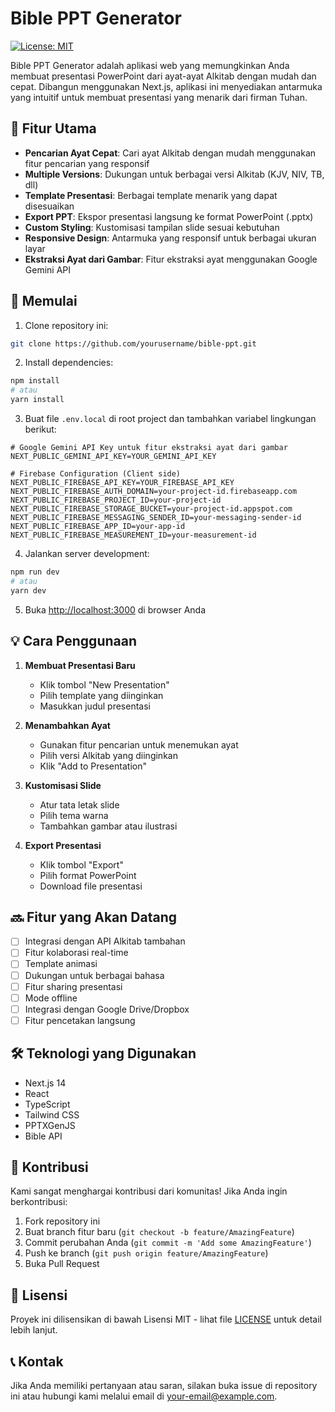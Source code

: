 # Bible PPT Generator

[![License: MIT](https://img.shields.io/badge/License-MIT-yellow.svg)](https://opensource.org/licenses/MIT)

Bible PPT Generator adalah aplikasi web yang memungkinkan Anda membuat presentasi PowerPoint dari ayat-ayat Alkitab dengan mudah dan cepat. Dibangun menggunakan Next.js, aplikasi ini menyediakan antarmuka yang intuitif untuk membuat presentasi yang menarik dari firman Tuhan.

## 🌟 Fitur Utama

- **Pencarian Ayat Cepat**: Cari ayat Alkitab dengan mudah menggunakan fitur pencarian yang responsif
- **Multiple Versions**: Dukungan untuk berbagai versi Alkitab (KJV, NIV, TB, dll)
- **Template Presentasi**: Berbagai template menarik yang dapat disesuaikan
- **Export PPT**: Ekspor presentasi langsung ke format PowerPoint (.pptx)
- **Custom Styling**: Kustomisasi tampilan slide sesuai kebutuhan
- **Responsive Design**: Antarmuka yang responsif untuk berbagai ukuran layar
- **Ekstraksi Ayat dari Gambar**: Fitur ekstraksi ayat menggunakan Google Gemini API

## 🚀 Memulai

1. Clone repository ini:
```bash
git clone https://github.com/yourusername/bible-ppt.git
```

2. Install dependencies:
```bash
npm install
# atau
yarn install
```

3. Buat file `.env.local` di root project dan tambahkan variabel lingkungan berikut:
```
# Google Gemini API Key untuk fitur ekstraksi ayat dari gambar
NEXT_PUBLIC_GEMINI_API_KEY=YOUR_GEMINI_API_KEY

# Firebase Configuration (Client side)
NEXT_PUBLIC_FIREBASE_API_KEY=YOUR_FIREBASE_API_KEY
NEXT_PUBLIC_FIREBASE_AUTH_DOMAIN=your-project-id.firebaseapp.com
NEXT_PUBLIC_FIREBASE_PROJECT_ID=your-project-id
NEXT_PUBLIC_FIREBASE_STORAGE_BUCKET=your-project-id.appspot.com
NEXT_PUBLIC_FIREBASE_MESSAGING_SENDER_ID=your-messaging-sender-id
NEXT_PUBLIC_FIREBASE_APP_ID=your-app-id
NEXT_PUBLIC_FIREBASE_MEASUREMENT_ID=your-measurement-id
```

4. Jalankan server development:
```bash
npm run dev
# atau
yarn dev
```

5. Buka [http://localhost:3000](http://localhost:3000) di browser Anda

## 💡 Cara Penggunaan

1. **Membuat Presentasi Baru**
   - Klik tombol "New Presentation"
   - Pilih template yang diinginkan
   - Masukkan judul presentasi

2. **Menambahkan Ayat**
   - Gunakan fitur pencarian untuk menemukan ayat
   - Pilih versi Alkitab yang diinginkan
   - Klik "Add to Presentation"

3. **Kustomisasi Slide**
   - Atur tata letak slide
   - Pilih tema warna
   - Tambahkan gambar atau ilustrasi

4. **Export Presentasi**
   - Klik tombol "Export"
   - Pilih format PowerPoint
   - Download file presentasi

## 🔜 Fitur yang Akan Datang

- [ ] Integrasi dengan API Alkitab tambahan
- [ ] Fitur kolaborasi real-time
- [ ] Template animasi
- [ ] Dukungan untuk berbagai bahasa
- [ ] Fitur sharing presentasi
- [ ] Mode offline
- [ ] Integrasi dengan Google Drive/Dropbox
- [ ] Fitur pencetakan langsung

## 🛠️ Teknologi yang Digunakan

- Next.js 14
- React
- TypeScript
- Tailwind CSS
- PPTXGenJS
- Bible API

## 🤝 Kontribusi

Kami sangat menghargai kontribusi dari komunitas! Jika Anda ingin berkontribusi:

1. Fork repository ini
2. Buat branch fitur baru (`git checkout -b feature/AmazingFeature`)
3. Commit perubahan Anda (`git commit -m 'Add some AmazingFeature'`)
4. Push ke branch (`git push origin feature/AmazingFeature`)
5. Buka Pull Request

## 📝 Lisensi

Proyek ini dilisensikan di bawah Lisensi MIT - lihat file [LICENSE](LICENSE) untuk detail lebih lanjut.

## 📞 Kontak

Jika Anda memiliki pertanyaan atau saran, silakan buka issue di repository ini atau hubungi kami melalui email di [your-email@example.com](mailto:your-email@example.com).
